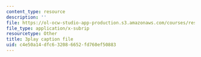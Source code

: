 ```yaml
---
content_type: resource
description: ''
file: https://ol-ocw-studio-app-production.s3.amazonaws.com/courses/res-6-012-introduction-to-probability-spring-2018/c4e50a14dfc632086652fd760ef50883_iUF135CGTeI.srt
file_type: application/x-subrip
resourcetype: Other
title: 3play caption file
uid: c4e50a14-dfc6-3208-6652-fd760ef50883
---
```

